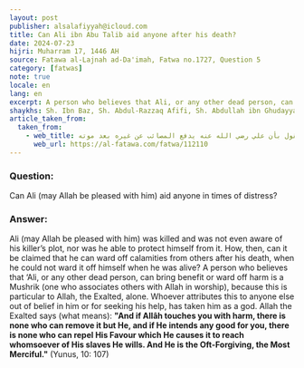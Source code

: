 ```yaml
---
layout: post
publisher: alsalafiyyah@icloud.com
title: Can Ali ibn Abu Talib aid anyone after his death?
date: 2024-07-23
hijri: Muharram 17, 1446 AH
source: Fatawa al-Lajnah ad-Da'imah, Fatwa no.1727, Question 5
category: [fatwas]
note: true
locale: en
lang: en
excerpt: A person who believes that Ali, or any other dead person, can bring benefit or ward off harm is a Mushrik, because this is particular to Allah, the Exalted, alone.
shaykhs: Sh. Ibn Baz, Sh. Abdul-Razzaq Afifi, Sh. Abdullah ibn Ghudayyan, Sh. Abdullah ibn Qa'ud
article_taken_from: 
  taken_from:
    - web_title: القول بأن علي رضي الله عنه يدفع المصائب عن غيره بعد موته 
      web_url: https://al-fatawa.com/fatwa/112110
---
```


### Question: 
Can Ali (may Allah be pleased with him) aid anyone in times of distress?

### Answer: 
Ali (may Allah be pleased with him) was killed and was not even aware of his killer’s plot, nor was he able to protect himself from it. How, then, can it be claimed that he can ward off calamities from others after his death, when he could not ward it off himself when he was alive? A person who believes that ‘Ali, or any other dead person, can bring benefit or ward off harm is a Mushrik (one who associates others with Allah in worship), because this is particular to Allah, the Exalted, alone. Whoever attributes this to anyone else out of belief in him or for seeking his help, has taken him as a god. Allah the Exalted says (what means): **"And if Allâh touches you with harm, there is none who can remove it but He, and if He intends any good for you, there is none who can repel His Favour which He causes it to reach whomsoever of His slaves He wills. And He is the Oft-Forgiving, the Most Merciful."** (Yunus, 10: 107)

